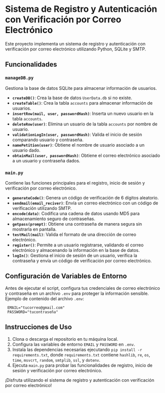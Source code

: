 # Sistema de Registro y Autenticación con Verificación por Correo Electrónico

Este proyecto implementa un sistema de registro y autenticación con verificación por correo electrónico utilizando Python, SQLite y SMTP.

## Funcionalidades

### `manageDB.py`

Gestiona la base de datos SQLite para almacenar información de usuarios.

- **`createDB()`**: Crea la base de datos `UserData.db` si no existe.
- **`createTable()`**: Crea la tabla `accounts` para almacenar información de usuarios.
- **`insertRow(mail, user, passwordHash)`**: Inserta un nuevo usuario en la tabla `accounts`.
- **`deleteRow(user)`**: Elimina un usuario de la tabla `accounts` por nombre de usuario.
- **`validationLogIn(user, passwordHash)`**: Valida el inicio de sesión comparando usuario y contraseña.
- **`namePetition(user)`**: Obtiene el nombre de usuario asociado a un usuario dado.
- **`obtainMail(user, passwordHash)`**: Obtiene el correo electrónico asociado a un usuario y contraseña dados.

### `main.py`

Contiene las funciones principales para el registro, inicio de sesión y verificación por correo electrónico.

- **`generateCode()`**: Genera un código de verificación de 6 dígitos aleatorio.
- **`sendmail(email_reciver)`**: Envía un correo electrónico con un código de verificación utilizando SMTP.
- **`encode(data)`**: Codifica una cadena de datos usando MD5 para almacenamiento seguro de contraseñas.
- **`getpass(prompt)`**: Obtiene una contraseña de manera segura sin mostrarla en pantalla.
- **`testMail(mail)`**: Valida el formato de una dirección de correo electrónico.
- **`register()`**: Permite a un usuario registrarse, validando el correo electrónico y almacenando la información en la base de datos.
- **`logIn()`**: Gestiona el inicio de sesión de un usuario, verifica la contraseña y envía un código de verificación por correo electrónico.

## Configuración de Variables de Entorno

Antes de ejecutar el script, configura tus credenciales de correo electrónico y contraseña en un archivo `.env` para proteger la información sensible. Ejemplo de contenido del archivo `.env`:

     EMAIL="tucorreo@gmail.com"
     PASSWORD="tucontraseña"

## Instrucciones de Uso

1. Clona o descarga el repositorio en tu máquina local.
2. Configura las variables de entorno `EMAIL` y `PASSWORD` en `.env`.
3. Instala las dependencias necesarias ejecutando `pip install -r requirements.txt`, donde `requirements.txt` contiene `hashlib`, `re`, `os`, `time`, `msvcrt`, `random`, `smtplib`, `ssl`, y `dotenv`.
4. Ejecuta `main.py` para probar las funcionalidades de registro, inicio de sesión y verificación por correo electrónico.

¡Disfruta utilizando el sistema de registro y autenticación con verificación por correo electrónico!

